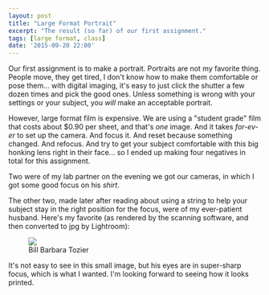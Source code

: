 ```yaml
---
layout: post
title: "Large Format Portrait"
excerpt: "The result (so far) of our first assignment."
tags: [large format, class]
date: '2015-09-20 22:00'
---
```


Our first assignment is to make a portrait. Portraits are not my favorite thing. People move, they get tired, I don't know how to make them comfortable or pose them... with digital imaging, it's easy to just click the shutter a few dozen times and pick the good ones. Unless something is wrong with your settings or your subject, you *will* make an acceptable portrait.

However, large format film is expensive. We are using a "student grade" film that costs about $0.90 per sheet, and that's *one* image. And it takes *for-ev-er* to set up the camera. And focus it. And reset because something changed. And refocus. And try to get your subject comfortable with this big honking lens right in their face... so I ended up making four negatives in total for this assignment.

Two were of my lab partner on the evening we got our cameras, in which I got some good focus on his *shirt*.

The other two, made later after reading about using a string to help your subject stay in the right position for the focus, were of my ever-patient husband. Here's my favorite (as rendered by the scanning software, and then converted to jpg by Lightroom):

<figure class="image-m">
  <img src="/images/posts/m/2015-09-14-barbara-tozier-bill-lf.jpg">
  <figcaption>
    <span class="image-m-caption">Bill</span>
    <span class="image-m-credit">Barbara Tozier</span>
  </figcaption>
</figure>

It's not easy to see in this small image, but his eyes are in super-sharp focus, which is what I wanted. I'm looking forward to seeing how it looks printed.
